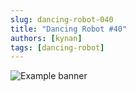 ```yaml
---
slug: dancing-robot-040
title: "Dancing Robot #40"
authors: [kynan]
tags: [dancing-robot]
---
```


![Example banner](/img/stories/dancing-robot/040.PNG)
